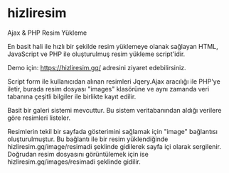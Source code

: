 # hizliresim
Ajax &amp; PHP Resim Yükleme

En basit hali ile hızlı bir şekilde resim yüklemeye olanak sağlayan HTML, JavaScript ve PHP ile oluşturulmuş resim yükleme script'idir.

Demo için: https://hizliresim.gq/ adresini ziyaret edebilirsiniz.

Script form ile kullanıcıdan alınan resimleri Jqery.Ajax aracılığı ile PHP'ye iletir, burada resim dosyası "images" klasörüne ve aynı zamanda veri tabanına çeşitli bilgiler ile birlikte kayıt edilir. 

Basit bir galeri sistemi mevcuttur. Bu sistem veritabanından aldığı verilere göre resimleri listeler.

Resimlerin tekil bir sayfada gösterimini sağlamak için "image" bağlantısı oluşturulmuştur. Bu bağlantı ile bir resim yüklendiğinde hizliresim.gq/image/resimadi şeklinde gidilerek sayfa içi olarak sergilenir. Doğrudan resim dosyasını görüntülemek için ise hizliresim.gq/images/resimadi şeklinde gidilir.
